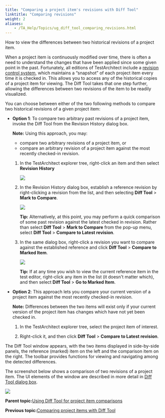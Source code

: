```yaml
--- 
title: "Comparing a project item's revisions with Diff Tool"
linktitle: "Comparing revisions"
weight: 2
aliases: 
    - /TA_Help/Topics/ug_diff_tool_comparing_revisions.html
---
```


How to view the differences between two historical revisions of a project item.

When a project item is continuously modified over time, there is often a need to understand the changes that have been applied since some given point in the past. Fortunately, all editions of TestArchitect include a [revision control system](/TA_Help/Topics/Revision_control.html), which maintains a “snapshot” of each project item every time it is checked in. This allows you to access any of the historical copies of a project item for viewing. The Diff Tool takes that one step further, allowing the differences between two revisions of the item to be readily visualized.

You can choose between either of the two following methods to compare two historical revisions of a given project item:

-   **Option 1**: To compare two arbitrary past revisions of a project item, invoke the Diff Tool from the Revision History dialog box.

    **Note:** Using this approach, you may:

    -   compare two arbitrary revisions of a project item, or
    -   compare an arbitrary revision of a project item against the most recently checked-in revision.
    1.  In the TestArchitect explorer tree, right-click an item and then select **Revision History**

        ![](/images//Images/History_menu_diff_tool.png)

    2.  In the Revision History dialog box, establish a reference revision by right-clicking a revision from the list, and then selecting **Diff Tool** \> **Mark to Compare**.

        ![](/images//Images/History_select_reference_item.png)

        **Tip:** Alternatively, at this point, you may perform a quick comparison of some past revision against the latest checked in revision. Rather than select **Diff Tool** \> **Mark to Compare** from the pop-up menu, select **Diff Tool** \> **Compare to Latest revision**.

    3.  In the same dialog box, right-click a revision you want to compare against the established reference and click **Diff Tool** \> **Compare to Marked Item**.

        ![](/images//Images/History_compare_against_reference_item.png)

        **Tip:** If at any time you wish to view the current reference item in the test editor, right-click any item in the list \(it doesn't matter which\), and then select **Diff Tool** \> **Go to Marked Item**.

-   **Option 2**: This approach lets you compare your current version of a project item against the most recently checked-in revision.

    **Note:** Differences between the two items will exist only if your current version of the project item has changes which have not yet been checked in.

    1.  In the TestArchitect explorer tree, select the project item of interest.

    2.  Right-click it, and then click **Diff Tool** \> **Compare to Latest revision**.


The Diff Tool window appears, with the two items displayed in side-by-side panels, the reference \(marked\) item on the left and the comparison item on the right. The toolbar provides functions for viewing and navigating among the detected differences.

The screenshot below shows a comparison of two revisions of a project item. The UI elements of the window are described in more detail in [Diff Tool dialog box](/TA_Help/Topics/ug_item_comparison.html#section.Diff_tool_GUI).

![](/images//Images/diff_tool_1.png)

**Parent topic:**[Using Diff Tool for project item comparisons](/TA_Help/Topics/ug_item_comparison.html)

**Previous topic:**[Comparing project items with Diff Tool](/TA_Help/Topics/ug_diff_tool_comparing_items.html)

